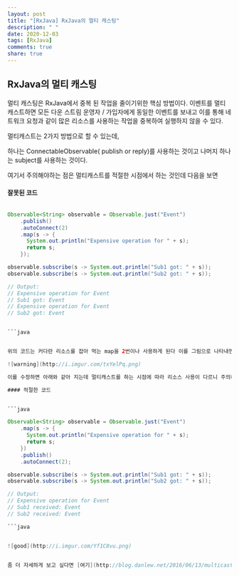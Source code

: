 ```yaml
---
layout: post
title: "[RxJava] RxJava의 멀티 캐스팅"
description: " "
date: 2020-12-03
tags: [RxJava]
comments: true
share: true
---
```



## RxJava의 멀티 캐스팅

멀티 캐스팅은 RxJava에서 중복 된 작업을 줄이기위한 핵심 방법이다.
이벤트를 멀티 캐스트하면 모든 다운 스트림 운영자 / 가입자에게 동일한 이벤트를 보내고 이를 통해 네트워크 요청과 같이 많은 리소스를 사용하는 작업을 중복하여 실행하지 않을 수 있다.

멀티캐스트는 2가지 방법으로 할 수 있는데, 

하나는 ConnectableObservable( publish or reply)를 사용하는 것이고 나머지 하나는 subject를 사용하는 것이다.

여기서 주의해야하는 점은 멀티캐스트를 적절한 시점에서 하는 것인데 다음을 보면
 
#### 잘못된 코드


```java

Observable<String> observable = Observable.just("Event")  
    .publish()
    .autoConnect(2)
    .map(s -> {
      System.out.println("Expensive operation for " + s);
      return s;
    });

observable.subscribe(s -> System.out.println("Sub1 got: " + s));  
observable.subscribe(s -> System.out.println("Sub2 got: " + s));

// Output:
// Expensive operation for Event
// Sub1 got: Event
// Expensive operation for Event
// Sub2 got: Event


```java


위의 코드는 커다란 리소스를 잡아 먹는 map을 2번이나 사용하게 된다 이를 그림으로 나타내면 다음과 같다

![warning](http://i.imgur.com/txYelPq.png)

이를 수정하면 아래와 같아 지는데 멀티캐스트를 하는 시점에 따라 리소스 사용이 다르니 주의해야 한다.

#### 적절한 코드


```java

Observable<String> observable = Observable.just("Event")  
    .map(s -> {
      System.out.println("Expensive operation for " + s);
      return s;
    })
    .publish()
    .autoConnect(2);

observable.subscribe(s -> System.out.println("Sub1 got: " + s));  
observable.subscribe(s -> System.out.println("Sub2 got: " + s));

// Output:
// Expensive operation for Event
// Sub1 received: Event
// Sub2 received: Event

```java


![good](http://i.imgur.com/Yf1C8vu.png)


좀 더 자세하게 보고 싶다면 [여기](http://blog.danlew.net/2016/06/13/multicasting-in-rxjava/)를 눌러 확인해보자!

